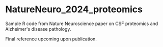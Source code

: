 # NatureNeuro_2024_proteomics

Sample R code from Nature Neuroscience paper on CSF proteomics and Alzheimer's disease pathology. 

Final reference upcoming upon publication.

